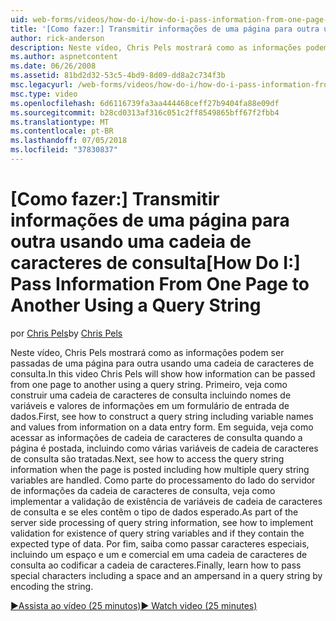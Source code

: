 ```yaml
---
uid: web-forms/videos/how-do-i/how-do-i-pass-information-from-one-page-to-another-using-a-query-string
title: '[Como fazer:] Transmitir informações de uma página para outra usando uma cadeia de caracteres de consulta | Microsoft Docs'
author: rick-anderson
description: Neste vídeo, Chris Pels mostrará como as informações podem ser passadas de uma página para outra usando uma cadeia de caracteres de consulta. Primeiro, veja como construir uma cadeia de caracteres de consulta em...
ms.author: aspnetcontent
ms.date: 06/26/2008
ms.assetid: 81bd2d32-53c5-4bd9-8d09-dd8a2c734f3b
msc.legacyurl: /web-forms/videos/how-do-i/how-do-i-pass-information-from-one-page-to-another-using-a-query-string
msc.type: video
ms.openlocfilehash: 6d6116739fa3aa444468ceff27b9404fa88e09df
ms.sourcegitcommit: b28cd0313af316c051c2ff8549865bff67f2fbb4
ms.translationtype: MT
ms.contentlocale: pt-BR
ms.lasthandoff: 07/05/2018
ms.locfileid: "37830837"
---
```

<a name="how-do-i-pass-information-from-one-page-to-another-using-a-query-string"></a><span data-ttu-id="6ed74-104">[Como fazer:] Transmitir informações de uma página para outra usando uma cadeia de caracteres de consulta</span><span class="sxs-lookup"><span data-stu-id="6ed74-104">[How Do I:] Pass Information From One Page to Another Using a Query String</span></span>
====================
<span data-ttu-id="6ed74-105">por [Chris Pels](https://twitter.com/chrispels)</span><span class="sxs-lookup"><span data-stu-id="6ed74-105">by [Chris Pels](https://twitter.com/chrispels)</span></span>

<span data-ttu-id="6ed74-106">Neste vídeo, Chris Pels mostrará como as informações podem ser passadas de uma página para outra usando uma cadeia de caracteres de consulta.</span><span class="sxs-lookup"><span data-stu-id="6ed74-106">In this video Chris Pels will show how information can be passed from one page to another using a query string.</span></span> <span data-ttu-id="6ed74-107">Primeiro, veja como construir uma cadeia de caracteres de consulta incluindo nomes de variáveis e valores de informações em um formulário de entrada de dados.</span><span class="sxs-lookup"><span data-stu-id="6ed74-107">First, see how to construct a query string including variable names and values from information on a data entry form.</span></span> <span data-ttu-id="6ed74-108">Em seguida, veja como acessar as informações de cadeia de caracteres de consulta quando a página é postada, incluindo como várias variáveis de cadeia de caracteres de consulta são tratadas.</span><span class="sxs-lookup"><span data-stu-id="6ed74-108">Next, see how to access the query string information when the page is posted including how multiple query string variables are handled.</span></span> <span data-ttu-id="6ed74-109">Como parte do processamento do lado do servidor de informações da cadeia de caracteres de consulta, veja como implementar a validação de existência de variáveis de cadeia de caracteres de consulta e se eles contêm o tipo de dados esperado.</span><span class="sxs-lookup"><span data-stu-id="6ed74-109">As part of the server side processing of query string information, see how to implement validation for existence of query string variables and if they contain the expected type of data.</span></span> <span data-ttu-id="6ed74-110">Por fim, saiba como passar caracteres especiais, incluindo um espaço e um e comercial em uma cadeia de caracteres de consulta ao codificar a cadeia de caracteres.</span><span class="sxs-lookup"><span data-stu-id="6ed74-110">Finally, learn how to pass special characters including a space and an ampersand in a query string by encoding the string.</span></span>

[<span data-ttu-id="6ed74-111">&#9654;Assista ao vídeo (25 minutos)</span><span class="sxs-lookup"><span data-stu-id="6ed74-111">&#9654; Watch video (25 minutes)</span></span>](https://channel9.msdn.com/Blogs/ASP-NET-Site-Videos/how-do-i-pass-information-from-one-page-to-another-using-a-query-string)
